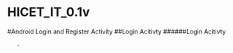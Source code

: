 # HICET_IT_0.1v
#Android Login and Register Activity
   ##Login Acitivty
      ######Login Acitivty

     
    
       .
